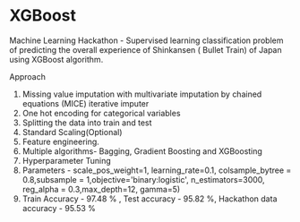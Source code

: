 # XGBoost
Machine Learning Hackathon -
Supervised learning classification problem of predicting the overall experience of Shinkansen ( Bullet Train) of Japan using XGBoost algorithm.

Approach
1. Missing value imputation with multivariate imputation by chained equations (MICE) iterative imputer
2. One hot encoding for categorical variables
3. Splitting the data into train and test
4. Standard Scaling(Optional)
5. Feature engineering.
6. Multiple algorithms- Bagging, Gradient Boosting and XGBoosting
7. Hyperparameter Tuning
8. Parameters - scale_pos_weight=1, learning_rate=0.1, colsample_bytree = 0.8,subsample = 1,objective='binary:logistic', n_estimators=3000, reg_alpha = 0.3,max_depth=12, gamma=5)
9. Train Accuracy - 97.48 % , Test accuracy - 95.82 %, Hackathon data accuracy - 95.53 %

